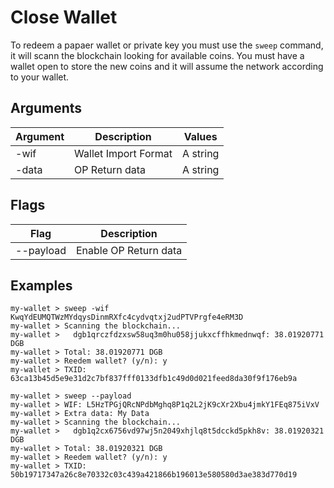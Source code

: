 # Close Wallet

To redeem a papaer wallet or private key you must use the `sweep` command, it will scann the blockchain looking for available coins. You must have a wallet open to store the new coins and it will assume the network according to your wallet. 

## Arguments

| Argument  | Description          | Values                       |
| --------- | -------------------- | ---------------------------- |
| -wif      | Wallet Import Format | A string                     |
| -data     | OP Return data       | A string                     |

## Flags

| Flag      | Description           |
| --------- | --------------------- |
| --payload | Enable OP Return data |

## Examples

```
my-wallet > sweep -wif KwqYdEUMQTWzMYdqysDinmRXfc4cydvqtxj2udPTVPrgfe4eRM3D
my-wallet > Scanning the blockchain...
my-wallet >   dgb1qrczfdzxsw58uq3m0hu058jjukxcffhkmednwqf: 38.01920771 DGB
my-wallet > Total: 38.01920771 DGB
my-wallet > Reedem wallet? (y/n): y
my-wallet > TXID: 63ca13b45d5e9e31d2c7bf837fff0133dfb1c49d0d021feed8da30f9f176eb9a
```

```
my-wallet > sweep --payload
my-wallet > WIF: L5HzTPGjQRcNPdbMghq8P1q2L2jK9cXr2Xbu4jmkY1FEq875iVxV
my-wallet > Extra data: My Data
my-wallet > Scanning the blockchain...
my-wallet >   dgb1q2cx6756vd97wj5n2049xhjlq8t5dcckd5pkh8v: 38.01920321 DGB
my-wallet > Total: 38.01920321 DGB
my-wallet > Reedem wallet? (y/n): y
my-wallet > TXID: 50b19717347a26c8e70332c03c439a421866b196013e580580d3ae383d770d19
```
